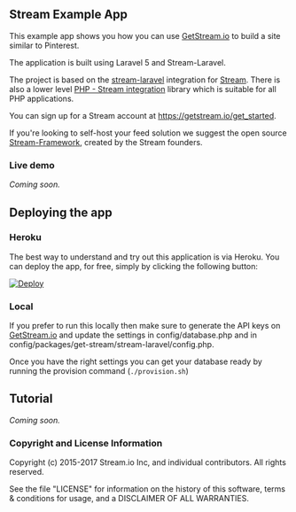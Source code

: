 Stream Example App
------------------

This example app shows you how you can use [GetStream.io](https://getstream.io/ "GetStream.io") to build a site similar to Pinterest.

The application is built using Laravel 5 and Stream-Laravel.

The project is based on the [stream-laravel](https://github.com/GetStream/stream-laravel) integration for [Stream](https://getstream.io/). There is also a lower level [PHP - Stream integration](https://github.com/getstream/stream-php) library which is suitable for all PHP applications.

You can sign up for a Stream account at https://getstream.io/get_started.

If you're looking to self-host your feed solution we suggest the open source [Stream-Framework](https://github.com/tschellenbach/Stream-Framework), created by the Stream founders.

### Live demo

_Coming soon._

## Deploying the app

### Heroku

The best way to understand and try out this application is via Heroku. You can deploy the app, for free, simply by clicking the following button:

[![Deploy](https://www.herokucdn.com/deploy/button.png)](https://heroku.com/deploy)

### Local

If you prefer to run this locally then make sure to generate the API keys on [GetStream.io](https://getstream.io/ "GetStream.io") and update the settings in config/database.php and in config/packages/get-stream/stream-laravel/config.php.

Once you have the right settings you can get your database ready by running the provision command (```./provision.sh```)

## Tutorial

_Coming soon._

### Copyright and License Information

Copyright (c) 2015-2017 Stream.io Inc, and individual contributors. All rights reserved.

See the file "LICENSE" for information on the history of this software, terms & conditions for usage, and a DISCLAIMER OF ALL WARRANTIES.
